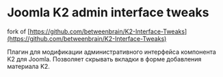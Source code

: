 # Joomla K2 admin interface tweaks
fork of [https://github.com/betweenbrain/K2-Interface-Tweaks](https://github.com/betweenbrain/K2-Interface-Tweaks)

Плагин для модификации административного интерфейса компонента K2 для Joomla.
Позволяет скрывать вкладки в форме добавления материала K2.

